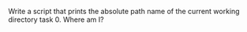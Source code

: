 Write a script that prints the absolute path name of the current working directory
task 0. Where am I?
